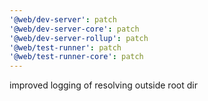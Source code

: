```yaml
---
'@web/dev-server': patch
'@web/dev-server-core': patch
'@web/dev-server-rollup': patch
'@web/test-runner': patch
'@web/test-runner-core': patch
---
```


improved logging of resolving outside root dir
